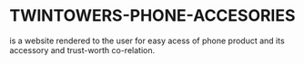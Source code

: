 # TWINTOWERS-PHONE-ACCESORIES
is a website rendered to the user for easy acess of phone product and its accessory and trust-worth co-relation.
